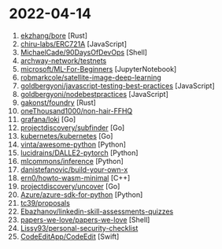 # 2022-04-14

1. [ekzhang/bore](https://github.com/ekzhang/bore "🕳 bore is a simple CLI tool for making tunnels to localhost") [Rust]
2. [chiru-labs/ERC721A](https://github.com/chiru-labs/ERC721A "https://ERC721A.org") [JavaScript]
3. [MichaelCade/90DaysOfDevOps](https://github.com/MichaelCade/90DaysOfDevOps "This repository is my documenting repository for learning the world of DevOps. I started this journey on the 1st January 2022 and I plan to run to March 31st for a complete 90-day romp on spending an hour a day including weekends to get a foundational knowledge across a lot of different areas that make up DevOps.") [Shell]
4. [archway-network/testnets](https://github.com/archway-network/testnets "This repository contains archway testnets") 
5. [microsoft/ML-For-Beginners](https://github.com/microsoft/ML-For-Beginners "12 weeks, 26 lessons, 52 quizzes, classic Machine Learning for all") [JupyterNotebook]
6. [robmarkcole/satellite-image-deep-learning](https://github.com/robmarkcole/satellite-image-deep-learning "Resources for deep learning with satellite & aerial imagery") 
7. [goldbergyoni/javascript-testing-best-practices](https://github.com/goldbergyoni/javascript-testing-best-practices "📗🌐 🚢 Comprehensive and exhaustive JavaScript & Node.js testing best practices (April 2022)") [JavaScript]
8. [goldbergyoni/nodebestpractices](https://github.com/goldbergyoni/nodebestpractices "✅ The Node.js best practices list (March 2022)") [JavaScript]
9. [gakonst/foundry](https://github.com/gakonst/foundry "Foundry is a blazing fast, portable and modular toolkit for Ethereum application development written in Rust.") [Rust]
10. [oneThousand1000/non-hair-FFHQ](https://github.com/oneThousand1000/non-hair-FFHQ "A dataset that contains 6,000 non-hair FFHQ portraits.") 
11. [grafana/loki](https://github.com/grafana/loki "Like Prometheus, but for logs.") [Go]
12. [projectdiscovery/subfinder](https://github.com/projectdiscovery/subfinder "Subfinder is a subdomain discovery tool that discovers valid subdomains for websites. Designed as a passive framework to be useful for bug bounties and safe for penetration testing.") [Go]
13. [kubernetes/kubernetes](https://github.com/kubernetes/kubernetes "Production-Grade Container Scheduling and Management") [Go]
14. [vinta/awesome-python](https://github.com/vinta/awesome-python "A curated list of awesome Python frameworks, libraries, software and resources") [Python]
15. [lucidrains/DALLE2-pytorch](https://github.com/lucidrains/DALLE2-pytorch "Implementation of DALL-E 2, OpenAI's updated text-to-image synthesis neural network, in Pytorch") [Python]
16. [mlcommons/inference](https://github.com/mlcommons/inference "Reference implementations of MLPerf™ inference benchmarks") [Python]
17. [danistefanovic/build-your-own-x](https://github.com/danistefanovic/build-your-own-x "🤓 Build your own (insert technology here)") 
18. [ern0/howto-wasm-minimal](https://github.com/ern0/howto-wasm-minimal "How to create minimal wasm module") [C++]
19. [projectdiscovery/uncover](https://github.com/projectdiscovery/uncover "Quickly discover exposed hosts on the internet using multiple search engine.") [Go]
20. [Azure/azure-sdk-for-python](https://github.com/Azure/azure-sdk-for-python "This repository is for active development of the Azure SDK for Python. For consumers of the SDK we recommend visiting our public developer docs at https://docs.microsoft.com/python/azure/ or our versioned developer docs at https://azure.github.io/azure-sdk-for-python.") [Python]
21. [tc39/proposals](https://github.com/tc39/proposals "Tracking ECMAScript Proposals") 
22. [Ebazhanov/linkedin-skill-assessments-quizzes](https://github.com/Ebazhanov/linkedin-skill-assessments-quizzes "Full reference of LinkedIn answers 2022 for skill assessments (aws-lambda, rest-api, javascript, react, git, html, jquery, mongodb, java, Go, python, machine-learning, power-point) linkedin excel test lösungen, linkedin machine learning test LinkedIn test questions and answers") 
23. [papers-we-love/papers-we-love](https://github.com/papers-we-love/papers-we-love "Papers from the computer science community to read and discuss.") [Shell]
24. [Lissy93/personal-security-checklist](https://github.com/Lissy93/personal-security-checklist "🔒 A curated checklist of 300+ tips for protecting digital security and privacy in 2022") 
25. [CodeEditApp/CodeEdit](https://github.com/CodeEditApp/CodeEdit "CodeEdit App for macOS – Elevate your code editing experience. Open source, free forever.") [Swift]

